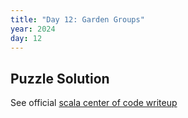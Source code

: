 ```yaml
---
title: "Day 12: Garden Groups"
year: 2024
day: 12
---
```


## Puzzle Solution

See official [scala center of code writeup](https://scalacenter.github.io/scala-advent-of-code/2024/puzzles/day12)

